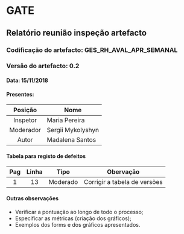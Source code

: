 # GATE
## Relatório reunião inspeção artefacto
### Codificação do artefacto: GES_RH_AVAL_APR_SEMANAL
### Versão do artefacto: 0.2
#### Data: 15/11/2018
#### Presentes: 
|Posição|Nome
|:---:|---
|Inspetor| Maria Pereira
|Moderador| Sergii Mykolyshyn
|Autor| Madalena Santos


#### Tabela para registo de defeitos
|Pag|Linha|Tipo|Obervação
|:---:|:---:|:---:|---
|1|13|Moderado|Corrigir a tabela de versões

#### Outras observações
* Verificar a pontuação ao longo de todo o processo;
* Especificar as métricas (criação dos gráficos);
* Exemplos dos forms e dos gráficos apresentados.